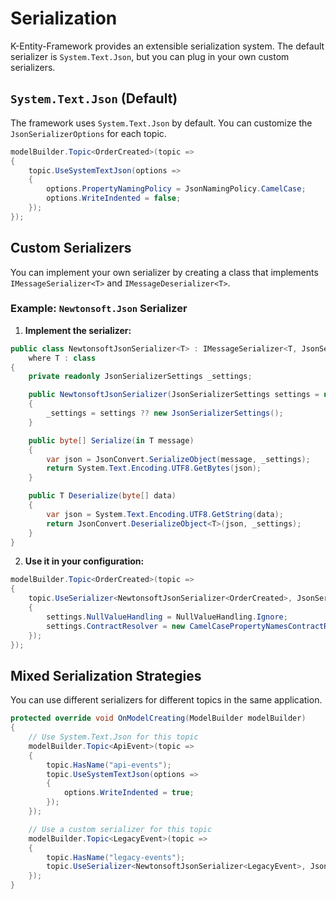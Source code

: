 # Serialization

K-Entity-Framework provides an extensible serialization system. The default serializer is `System.Text.Json`, but you can plug in your own custom serializers.

## `System.Text.Json` (Default)

The framework uses `System.Text.Json` by default. You can customize the `JsonSerializerOptions` for each topic.

```csharp
modelBuilder.Topic<OrderCreated>(topic =>
{
    topic.UseSystemTextJson(options =>
    {
        options.PropertyNamingPolicy = JsonNamingPolicy.CamelCase;
        options.WriteIndented = false;
    });
});
```

## Custom Serializers

You can implement your own serializer by creating a class that implements `IMessageSerializer<T>` and `IMessageDeserializer<T>`. 

### Example: `Newtonsoft.Json` Serializer

1.  **Implement the serializer:**

```csharp
public class NewtonsoftJsonSerializer<T> : IMessageSerializer<T, JsonSerializerSettings>, IMessageDeserializer<T>
    where T : class
{
    private readonly JsonSerializerSettings _settings;

    public NewtonsoftJsonSerializer(JsonSerializerSettings settings = null)
    {
        _settings = settings ?? new JsonSerializerSettings();
    }

    public byte[] Serialize(in T message)
    {
        var json = JsonConvert.SerializeObject(message, _settings);
        return System.Text.Encoding.UTF8.GetBytes(json);
    }

    public T Deserialize(byte[] data)
    {
        var json = System.Text.Encoding.UTF8.GetString(data);
        return JsonConvert.DeserializeObject<T>(json, _settings);
    }
}
```

2.  **Use it in your configuration:**

```csharp
modelBuilder.Topic<OrderCreated>(topic =>
{
    topic.UseSerializer<NewtonsoftJsonSerializer<OrderCreated>, JsonSerializerSettings>(settings =>
    {
        settings.NullValueHandling = NullValueHandling.Ignore;
        settings.ContractResolver = new CamelCasePropertyNamesContractResolver();
    });
});
```

## Mixed Serialization Strategies

You can use different serializers for different topics in the same application.

```csharp
protected override void OnModelCreating(ModelBuilder modelBuilder)
{
    // Use System.Text.Json for this topic
    modelBuilder.Topic<ApiEvent>(topic =>
    {
        topic.HasName("api-events");
        topic.UseSystemTextJson(options =>
        {
            options.WriteIndented = true;
        });
    });

    // Use a custom serializer for this topic
    modelBuilder.Topic<LegacyEvent>(topic =>
    {
        topic.HasName("legacy-events");
        topic.UseSerializer<NewtonsoftJsonSerializer<LegacyEvent>, JsonSerializerSettings>();
    });
}
```
